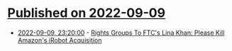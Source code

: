 # [Published on 2022-09-09](index.md)

* [2022-09-09, 23:20:00](https://slashdot.org/story/22/09/09/2128254/rights-groups-to-ftcs-lina-khan-please-kill-amazons-irobot-acquisition?utm_source=rss1.0mainlinkanon&utm_medium=feed) - [Rights Groups To FTC's Lina Khan: Please Kill Amazon's iRobot Acquisition](https://slashdot.org/story/22/09/09/2128254/rights-groups-to-ftcs-lina-khan-please-kill-amazons-irobot-acquisition?utm_source=rss1.0mainlinkanon&utm_medium=feed)
